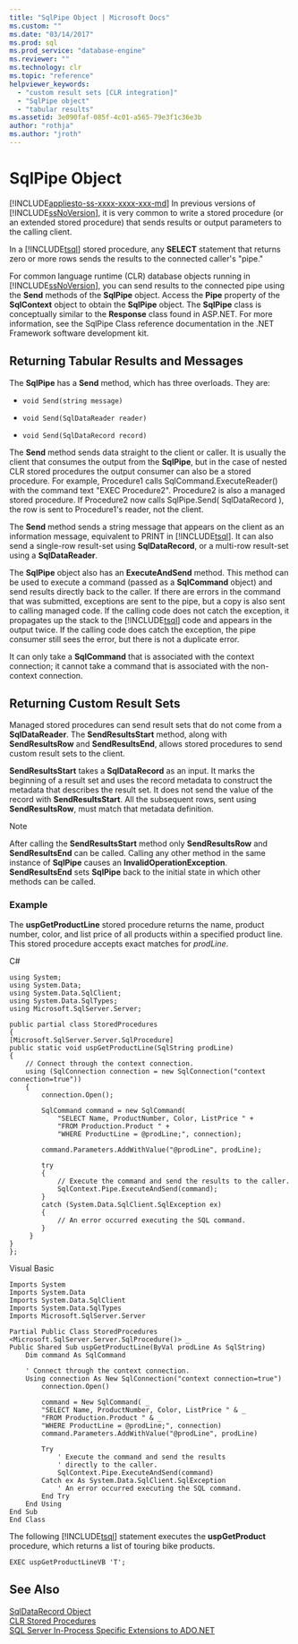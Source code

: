 ```yaml
---
title: "SqlPipe Object | Microsoft Docs"
ms.custom: ""
ms.date: "03/14/2017"
ms.prod: sql
ms.prod_service: "database-engine"
ms.reviewer: ""
ms.technology: clr
ms.topic: "reference"
helpviewer_keywords: 
  - "custom result sets [CLR integration]"
  - "SqlPipe object"
  - "tabular results"
ms.assetid: 3e090faf-085f-4c01-a565-79e3f1c36e3b
author: "rothja"
ms.author: "jroth"
---
```

# SqlPipe Object
[!INCLUDE[appliesto-ss-xxxx-xxxx-xxx-md](../../includes/appliesto-ss-xxxx-xxxx-xxx-md.md)]
  In previous versions of [!INCLUDE[ssNoVersion](../../includes/ssnoversion-md.md)], it is very common to write a stored procedure (or an extended stored procedure) that sends results or output parameters to the calling client.  
  
 In a [!INCLUDE[tsql](../../includes/tsql-md.md)] stored procedure, any **SELECT** statement that returns zero or more rows sends the results to the connected caller's "pipe."  
  
 For common language runtime (CLR) database objects running in [!INCLUDE[ssNoVersion](../../includes/ssnoversion-md.md)], you can send results to the connected pipe using the **Send** methods of the **SqlPipe** object. Access the **Pipe** property of the **SqlContext** object to obtain the **SqlPipe** object. The **SqlPipe** class is conceptually similar to the **Response** class found in ASP.NET. For more information, see the SqlPipe Class reference documentation in the .NET Framework software development kit.  
  
## Returning Tabular Results and Messages  
 The **SqlPipe** has a **Send** method, which has three overloads. They are:  
  
-   `void Send(string message)`  
  
-   `void Send(SqlDataReader reader)`  
  
-   `void Send(SqlDataRecord record)`  
  
 The **Send** method sends data straight to the client or caller. It is usually the client that consumes the output from the **SqlPipe**, but in the case of nested CLR stored procedures the output consumer can also be a stored procedure. For example, Procedure1 calls SqlCommand.ExecuteReader() with the command text "EXEC Procedure2". Procedure2 is also a managed stored procedure. If Procedure2 now calls SqlPipe.Send( SqlDataRecord ), the row is sent to Procedure1's reader, not the client.  
  
 The **Send** method sends a string message that appears on the client as an information message, equivalent to PRINT in [!INCLUDE[tsql](../../includes/tsql-md.md)]. It can also send a single-row result-set using **SqlDataRecord**, or a multi-row result-set using a **SqlDataReader**.  
  
 The **SqlPipe** object also has an **ExecuteAndSend** method. This method can be used to execute a command (passed as a **SqlCommand** object) and send results directly back to the caller. If there are errors in the command that was submitted, exceptions are sent to the pipe, but a copy is also sent to calling managed code. If the calling code does not catch the exception, it propagates up the stack to the [!INCLUDE[tsql](../../includes/tsql-md.md)] code and appears in the output twice. If the calling code does catch the exception, the pipe consumer still sees the error, but there is not a duplicate error.  
  
 It can only take a **SqlCommand** that is associated with the context connection; it cannot take a command that is associated with the non-context connection.  
  
## Returning Custom Result Sets  
 Managed stored procedures can send result sets that do not come from a **SqlDataReader**. The **SendResultsStart** method, along with **SendResultsRow** and **SendResultsEnd**, allows stored procedures to send custom result sets to the client.  
  
 **SendResultsStart** takes a **SqlDataRecord** as an input. It marks the beginning of a result set and uses the record metadata to construct the metadata that describes the result set. It does not send the value of the record with **SendResultsStart**. All the subsequent rows, sent using **SendResultsRow**, must match that metadata definition.  
  
> [!NOTE]  
>  After calling the **SendResultsStart** method only **SendResultsRow** and **SendResultsEnd** can be called. Calling any other method in the same instance of **SqlPipe** causes an **InvalidOperationException**. **SendResultsEnd** sets **SqlPipe** back to the initial state in which other methods can be called.  
  
### Example  
 The **uspGetProductLine** stored procedure returns the name, product number, color, and list price of all products within a specified product line. This stored procedure accepts exact matches for *prodLine*.  
  
 C#  
  
```  
using System;  
using System.Data;  
using System.Data.SqlClient;  
using System.Data.SqlTypes;  
using Microsoft.SqlServer.Server;  
  
public partial class StoredProcedures  
{  
[Microsoft.SqlServer.Server.SqlProcedure]  
public static void uspGetProductLine(SqlString prodLine)  
{  
    // Connect through the context connection.  
    using (SqlConnection connection = new SqlConnection("context connection=true"))  
    {  
        connection.Open();  
  
        SqlCommand command = new SqlCommand(  
            "SELECT Name, ProductNumber, Color, ListPrice " +  
            "FROM Production.Product " +   
            "WHERE ProductLine = @prodLine;", connection);  
  
        command.Parameters.AddWithValue("@prodLine", prodLine);  
  
        try  
        {  
            // Execute the command and send the results to the caller.  
            SqlContext.Pipe.ExecuteAndSend(command);  
        }  
        catch (System.Data.SqlClient.SqlException ex)  
        {  
            // An error occurred executing the SQL command.  
        }  
     }  
}  
};  
```  
  
 Visual Basic  
  
```  
Imports System  
Imports System.Data  
Imports System.Data.SqlClient  
Imports System.Data.SqlTypes  
Imports Microsoft.SqlServer.Server  
  
Partial Public Class StoredProcedures  
<Microsoft.SqlServer.Server.SqlProcedure()> _  
Public Shared Sub uspGetProductLine(ByVal prodLine As SqlString)  
    Dim command As SqlCommand  
  
    ' Connect through the context connection.  
    Using connection As New SqlConnection("context connection=true")  
        connection.Open()  
  
        command = New SqlCommand( _  
        "SELECT Name, ProductNumber, Color, ListPrice " & _  
        "FROM Production.Product " & _  
        "WHERE ProductLine = @prodLine;", connection)  
        command.Parameters.AddWithValue("@prodLine", prodLine)  
  
        Try  
            ' Execute the command and send the results   
            ' directly to the caller.  
            SqlContext.Pipe.ExecuteAndSend(command)  
        Catch ex As System.Data.SqlClient.SqlException  
            ' An error occurred executing the SQL command.  
        End Try  
    End Using  
End Sub  
End Class  
```  
  
 The following [!INCLUDE[tsql](../../includes/tsql-md.md)] statement executes the **uspGetProduct** procedure, which returns a list of touring bike products.  
  
```  
EXEC uspGetProductLineVB 'T';  
```  
  
## See Also  
 [SqlDataRecord Object](../../relational-databases/clr-integration-data-access-in-process-ado-net/sqldatarecord-object.md)   
 [CLR Stored Procedures](https://msdn.microsoft.com/library/bbdd51b2-a9b4-4916-ba6f-7957ac6c3f33)   
 [SQL Server In-Process Specific Extensions to ADO.NET](../../relational-databases/clr-integration-data-access-in-process-ado-net/sql-server-in-process-specific-extensions-to-ado-net.md)  
  
  
